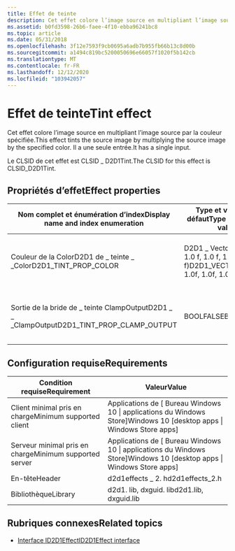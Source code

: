 ```yaml
---
title: Effet de teinte
description: Cet effet colore l’image source en multipliant l’image source par la couleur spécifiée. Il a une seule entrée.
ms.assetid: b0fd3598-26b6-faee-4f10-ebba96241bc8
ms.topic: article
ms.date: 05/31/2018
ms.openlocfilehash: 3f12e7593f9cb0695a6adb7b955fb66b13c8d00b
ms.sourcegitcommit: a1494c819bc5200050696e66057f1020f5b142cb
ms.translationtype: MT
ms.contentlocale: fr-FR
ms.lasthandoff: 12/12/2020
ms.locfileid: "103942057"
---
```

# <a name="tint-effect"></a><span data-ttu-id="d0e8b-104">Effet de teinte</span><span class="sxs-lookup"><span data-stu-id="d0e8b-104">Tint effect</span></span>

<span data-ttu-id="d0e8b-105">Cet effet colore l’image source en multipliant l’image source par la couleur spécifiée.</span><span class="sxs-lookup"><span data-stu-id="d0e8b-105">This effect tints the source image by multiplying the source image by the specified color.</span></span> <span data-ttu-id="d0e8b-106">Il a une seule entrée.</span><span class="sxs-lookup"><span data-stu-id="d0e8b-106">It has a single input.</span></span>

<span data-ttu-id="d0e8b-107">Le CLSID de cet effet est CLSID \_ D2D1Tint.</span><span class="sxs-lookup"><span data-stu-id="d0e8b-107">The CLSID for this effect is CLSID\_D2D1Tint.</span></span>

## <a name="effect-properties"></a><span data-ttu-id="d0e8b-108">Propriétés d’effet</span><span class="sxs-lookup"><span data-stu-id="d0e8b-108">Effect properties</span></span>



| <span data-ttu-id="d0e8b-109">Nom complet et énumération d’index</span><span class="sxs-lookup"><span data-stu-id="d0e8b-109">Display name and index enumeration</span></span>                    | <span data-ttu-id="d0e8b-110">Type et valeur par défaut</span><span class="sxs-lookup"><span data-stu-id="d0e8b-110">Type and default value</span></span>                              | <span data-ttu-id="d0e8b-111">Description</span><span class="sxs-lookup"><span data-stu-id="d0e8b-111">Description</span></span>                                                      |
|-------------------------------------------------------|-----------------------------------------------------|------------------------------------------------------------------|
| <span data-ttu-id="d0e8b-112">Couleur de la ColorD2D1 de \_ teinte \_ \_</span><span class="sxs-lookup"><span data-stu-id="d0e8b-112">ColorD2D1\_TINT\_PROP\_COLOR</span></span><br/>               | <span data-ttu-id="d0e8b-113">D2D1 \_ Vector \_ 4F (1.0 f, 1.0 f, 1.0 f, 1.0 f)</span><span class="sxs-lookup"><span data-stu-id="d0e8b-113">D2D1\_VECTOR\_4F(1.0f, 1.0f, 1.0f, 1.0f)</span></span><br/> | <span data-ttu-id="d0e8b-114">Les couleurs de l’image source sont multipliées par cette valeur.</span><span class="sxs-lookup"><span data-stu-id="d0e8b-114">Colors from the source image are multiplied by this value.</span></span>       |
| <span data-ttu-id="d0e8b-115">Sortie de la bride de \_ teinte ClampOutputD2D1 \_ \_ \_</span><span class="sxs-lookup"><span data-stu-id="d0e8b-115">ClampOutputD2D1\_TINT\_PROP\_CLAMP\_OUTPUT</span></span><br/> | <span data-ttu-id="d0e8b-116">BOOLFALSE</span><span class="sxs-lookup"><span data-stu-id="d0e8b-116">BOOLFALSE</span></span><br/>                                | <span data-ttu-id="d0e8b-117">Indique s’il faut ou non fixer les valeurs de sortie à la plage \[ 0, 1 \] .</span><span class="sxs-lookup"><span data-stu-id="d0e8b-117">Whether or not to clamp the output values to the range \[0, 1\].</span></span> |



 

## <a name="requirements"></a><span data-ttu-id="d0e8b-118">Configuration requise</span><span class="sxs-lookup"><span data-stu-id="d0e8b-118">Requirements</span></span>



| <span data-ttu-id="d0e8b-119">Condition requise</span><span class="sxs-lookup"><span data-stu-id="d0e8b-119">Requirement</span></span> | <span data-ttu-id="d0e8b-120">Valeur</span><span class="sxs-lookup"><span data-stu-id="d0e8b-120">Value</span></span> |
|--------------------------|---------------------------------------------------|
| <span data-ttu-id="d0e8b-121">Client minimal pris en charge</span><span class="sxs-lookup"><span data-stu-id="d0e8b-121">Minimum supported client</span></span> | <span data-ttu-id="d0e8b-122">Applications de \[ Bureau Windows 10 \| applications du Windows Store\]</span><span class="sxs-lookup"><span data-stu-id="d0e8b-122">Windows 10 \[desktop apps \| Windows Store apps\]</span></span> |
| <span data-ttu-id="d0e8b-123">Serveur minimal pris en charge</span><span class="sxs-lookup"><span data-stu-id="d0e8b-123">Minimum supported server</span></span> | <span data-ttu-id="d0e8b-124">Applications de \[ Bureau Windows 10 \| applications du Windows Store\]</span><span class="sxs-lookup"><span data-stu-id="d0e8b-124">Windows 10 \[desktop apps \| Windows Store apps\]</span></span> |
| <span data-ttu-id="d0e8b-125">En-tête</span><span class="sxs-lookup"><span data-stu-id="d0e8b-125">Header</span></span>                   | <span data-ttu-id="d0e8b-126">d2d1effects \_ 2. h</span><span class="sxs-lookup"><span data-stu-id="d0e8b-126">d2d1effects\_2.h</span></span>                                  |
| <span data-ttu-id="d0e8b-127">Bibliothèque</span><span class="sxs-lookup"><span data-stu-id="d0e8b-127">Library</span></span>                  | <span data-ttu-id="d0e8b-128">d2d1. lib, dxguid. lib</span><span class="sxs-lookup"><span data-stu-id="d0e8b-128">d2d1.lib, dxguid.lib</span></span>                              |



 ## <a name="related-topics"></a><span data-ttu-id="d0e8b-129">Rubriques connexes</span><span class="sxs-lookup"><span data-stu-id="d0e8b-129">Related topics</span></span>

* [<span data-ttu-id="d0e8b-130">Interface ID2D1Effect</span><span class="sxs-lookup"><span data-stu-id="d0e8b-130">ID2D1Effect interface</span></span>](/windows/desktop/api/d2d1_1/nn-d2d1_1-id2d1effect)
